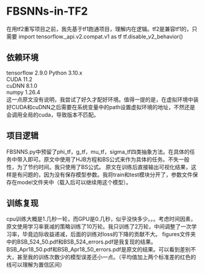 ﻿# FBSNNs-in-TF2
在用tf2重写项目之前，我先基于tf1跑通项目，理解内在逻辑。tf2是兼容tf1的，只需要
import tensorflow._api.v2.compat.v1 as tf
tf.disable_v2_behavior()

## 依赖环境
tensorflow 2.9.0
Python	3.10.x	
CUDA	11.2	
cuDNN	8.1.0	
numpy	1.26.4	
这一点原文没有说明，我尝试了好久才配好环境。值得一提的是，在虚拟环境中装好CUDA和cuDNN之后需要在系统变量中的path设置虚拟环境的地址，不然还是会调用全局的cuda，导致版本不匹配。

## 项目逻辑
FBSNNS.py中预留了phi_tf，g_tf，mu_tf，sigma_tf四类抽象方法。在具体的任务中带入即可。原文中使用了HJB方程和BS公式来作为具体的任务。不失一般性，为了节约时间。我只使用了BS公式。
原文在训练后直接输出可视化结果，这样是有问题的，因为没有保存模型参数。我将train和test模块分开了，参数文件保存在model文件夹中（载入后可以继续用这个模型）。

## 训练复现

cpu训练大概是1.几秒一轮，而GPU是0.几秒，似乎没快多少。。。考虑时间因素，原文使用学习率衰减的策略训练了10万轮。我只训练了2万轮，中间调整了一次学习率，毕竟边际收益递减，后面的训练对loss的下降的贡献不大。
figures文件夹中的BSB_524_50.pdf和BSB_524_errors.pdf是我复现的结果。BSB_Apr18_50.pdf和BSB_Apr18_50_errors.pdf是原文的结果。可以看到差别不大，甚至我的训练次数少的模型误差还小一点。（平均值加上两个标准差的红色的线可以理解为置信区间）





